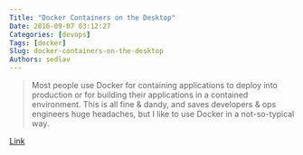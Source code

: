 ```yaml
---
Title: "Docker Containers on the Desktop"
Date: 2016-09-07 03:12:27
Categories: [devops]
Tags: [docker]
Slug: docker-containers-on-the-desktop
Authors: sedlav
---
```


> Most people use Docker for containing applications to deploy into production or for building their applications in a contained environment. This is all fine & dandy, and saves developers & ops engineers huge headaches, but I like to use Docker in a not-so-typical way.

[Link](https://blog.jessfraz.com/post/docker-containers-on-the-desktop/)
